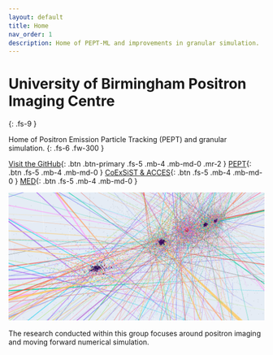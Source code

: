 ```yaml
---
layout: default
title: Home
nav_order: 1
description: Home of PEPT-ML and improvements in granular simulation.
---
```


# University of Birmingham Positron Imaging Centre
{: .fs-9 }

Home of Positron Emission Particle Tracking (PEPT) and granular simulation.
{: .fs-6 .fw-300 }

[Visit the GitHub](https://github.com/uob-positron-imaging-centre){: .btn .btn-primary .fs-5 .mb-4 .mb-md-0 .mr-2 } [PEPT](https://github.com/uob-positron-imaging-centre/pept){: .btn .fs-5 .mb-4 .mb-md-0 } [CoExSiST & ACCES](https://github.com/uob-positron-imaging-centre/Coexist){: .btn .fs-5 .mb-4 .mb-md-0 } [MED](https://github.com/uob-positron-imaging-centre/MED){: .btn .fs-5 .mb-4 .mb-md-0 }

![PICI Logo](/assets/images/pici.png)

The research conducted within this group focuses around positron imaging and moving forward numerical simulation.


